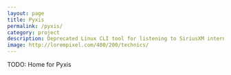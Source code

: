 ```yaml
---
layout: page
title: Pyxis
permalink: /pyxis/
category: project
description: Deprecated Linux CLI tool for listening to SiriusXM internet streams
image: http://lorempixel.com/400/200/technics/
---
```


TODO: Home for Pyxis
